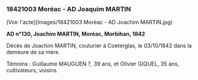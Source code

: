 ### 18421003 Moréac - AD Joaquim MARTIN

[Voir l'acte](Images/18421003 Moréac - AD Joachim MARTIN.jpg)

**AD n°130, Joachim MARTIN, Moréac, Morbihan, 1842**

Décès de Joachim MARTIN, couturier à Coeterglas, le 03/10/1842 dans la demeure de sa mère.

Témoins : Guillaume MAUGUEN ?, 39 ans, et Olivier GIQUEL, 35 ans, cultivateurs, voisins.